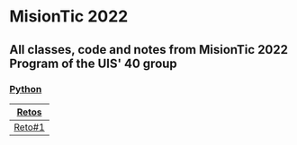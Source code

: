 # MisionTic 2022

All classes, code and notes from MisionTic 2022 Program of the UIS' 40 group
---
### [Python](https://github.com/DLesmes/MisionTic2022/blob/main/Python_readme.md)
 |[Retos](https://github.com/DLesmes/MisionTic2022/tree/main/retos)|
 |---|
 |[Reto#1](https://github.com/DLesmes/MisionTic2022/tree/main/retos/reto%231)|
